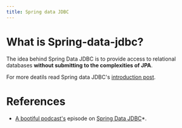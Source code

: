 ```yaml
---
title: Spring data JDBC
---
```


# What is Spring-data-jdbc?
The idea behind Spring Data JDBC is to provide access to relational databases **without submitting to the complexities of JPA**.

For more deatils read Spring data JDBC's [introduction post](https://spring.io/blog/2018/09/17/introducing-spring-data-jdbc).


# References
* [A bootiful podcast's](https://podcasts.apple.com/us/podcast/a-bootiful-podcast/id1438691771) episode on  [Spring Data JDBC](https://podcasts.apple.com/us/podcast/spring-data-jdbc-co-founder-on-jdbc-jpa-domain-driven/id1438691771?i=1000484046917)*.
